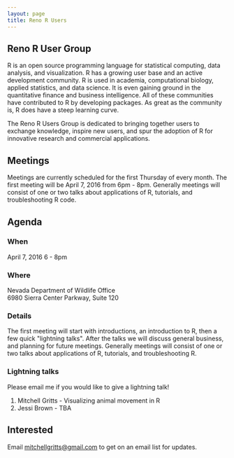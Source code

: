 ```yaml
---
layout: page
title: Reno R Users
---
```


## Reno R User Group

R is an open source programming language for statistical computing, data analysis, and visualization. R has a growing user base and an active development community. R is used in academia, computational biology, applied statistics, and data science. It is even gaining ground in the quantitative finance and business intelligence. All of these communities have contributed to R by developing packages. As great as the community is, R does have a steep learning curve.

The Reno R Users Group is dedicated to bringing together users to exchange knowledge, inspire new users, and spur the adoption of R for innovative research and commercial applications.

## Meetings

Meetings are currently scheduled for the first Thursday of every month. The first meeting will be April 7, 2016 from 6pm - 8pm. Generally meetings will consist of one or two talks about applications of R, tutorials, and troubleshooting R code.

## Agenda

### When  
April 7, 2016 6 - 8pm

### Where  
Nevada Department of Wildlife Office  
6980 Sierra Center Parkway, Suite 120

### Details
The first meeting will start with introductions, an introduction to R, then a few quick "lightning talks". After the talks we will discuss general business, and planning for future meetings. Generally meetings will consist of one or two talks about applications of R, tutorials, and troubleshooting R.

### Lightning talks

Please email me if you would like to give a lightning talk!

1. Mitchell Gritts - Visualizing animal movement in R
2. Jessi Brown - TBA

## Interested

Email mitchellgritts@gmail.com to get on an email list for updates.
